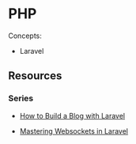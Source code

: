 # PHP

Concepts:
- Laravel

## Resources

### Series

- [How to Build a Blog with Laravel](https://www.youtube.com/playlist?list=PLwAKR305CRO-Q90J---jXVzbOd4CDRbVx)

- [Mastering Websockets in Laravel](https://www.youtube.com/playlist?list=PLwAKR305CRO9rlj-U9oOi4m2sQaWN6XA8)
